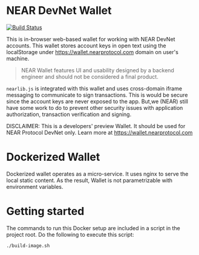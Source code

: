 # NEAR DevNet Wallet

[![Build Status](https://travis-ci.com/nearprotocol/near-wallet.svg?branch=master)](https://travis-ci.com/nearprotocol/near-wallet)

This is in-browser web-based wallet for working with NEAR DevNet accounts. This wallet stores account keys in open text using the localStorage under https://wallet.nearprotocol.com domain on user's machine.

> NEAR Wallet features UI and usability designed by a backend engineer and should not be considered a final product.

`nearlib.js` is integrated with this wallet and uses cross-domain iframe messaging to communicate to sign transactions. This is would be secure since the account keys are never exposed to the app. But,we (NEAR) still have some work to do to prevent other security issues with application authorization, transaction verification and signing.

DISCLAIMER: This is a developers' preview Wallet. It should be used for NEAR Protocol DevNet only. Learn more at https://wallet.nearprotocol.com


Dockerized Wallet
===

Dockerized wallet operates as a micro-service. It uses nginx to serve the local static content. As the result, Wallet is
not parametrizable with environment variables.

Getting started
===

The commands to run this Docker setup are included in a script in the project root. Do the following to execute this script:

`./build-image.sh`
